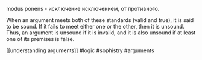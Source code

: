 modus ponens - исключение исключением, от противного.

When an argument meets both of these standards (valid and true), it is said to be sound. If it fails to meet either one or the other, then it is unsound. Thus, an argument is unsound if it is invalid, and it is also unsound if at least one of its premises is false.

[[understanding arguments]]
#logic #sophistry #arguments 